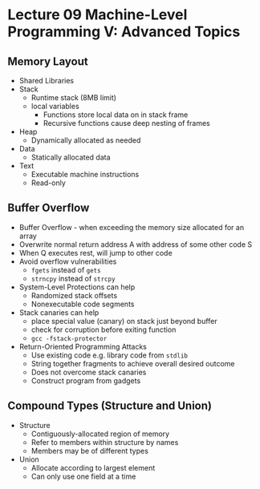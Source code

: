 # Lecture 09 Machine-Level Programming V: Advanced Topics

## Memory Layout

* Shared Libraries
* Stack
  * Runtime stack (8MB limit)
  * local variables
    * Functions store local data on in stack frame
    * Recursive functions cause deep nesting of frames
* Heap
  * Dynamically allocated as needed
* Data
  * Statically allocated data
* Text
  * Executable machine instructions
  * Read-only

## Buffer Overflow

* Buffer Overflow - when exceeding the memory size allocated for an array
* Overwrite normal return address A with address of some other code S
* When Q executes rest, will jump to other code
* Avoid overflow vulnerabilities
  * `fgets` instead of `gets`
  * `strncpy` instead of `strcpy`
* System-Level Protections can help
  * Randomized stack offsets
  * Nonexecutable code segments
* Stack canaries can help
  * place special value (canary) on stack just beyond buffer
  * check for corruption before exiting function
  * `gcc -fstack-protector`
* Return-Oriented Programming Attacks
  * Use existing code e.g. library code from `stdlib`
  * String together fragments to achieve overall desired outcome
  * Does not overcome stack canaries
  * Construct program from gadgets

## Compound Types (Structure and Union)

* Structure
  * Contiguously-allocated region of memory
  * Refer to members within structure by names
  * Members may be of different types
* Union
  * Allocate according to largest element
  * Can only use one field at a time